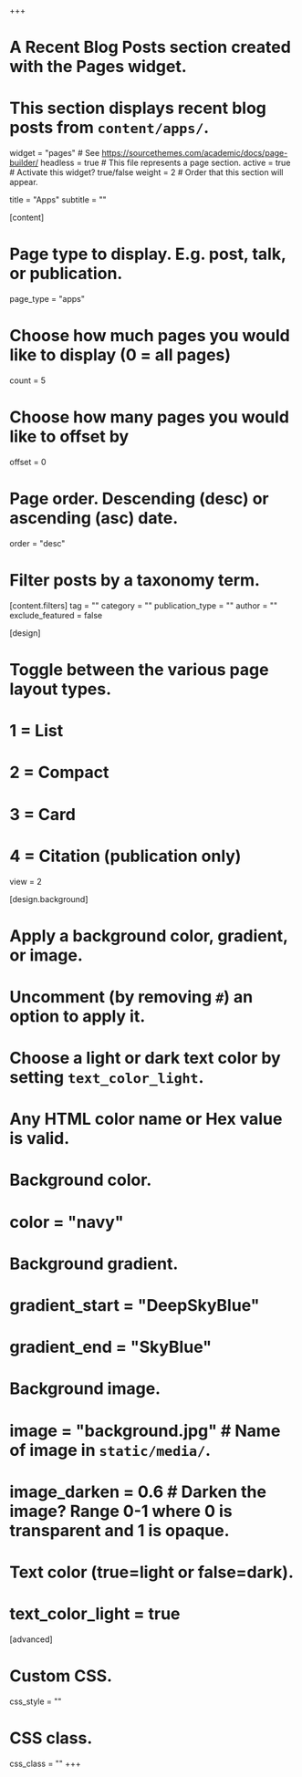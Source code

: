 +++
# A Recent Blog Posts section created with the Pages widget.
# This section displays recent blog posts from `content/apps/`.

widget = "pages"  # See https://sourcethemes.com/academic/docs/page-builder/
headless = true  # This file represents a page section.
active = true  # Activate this widget? true/false
weight = 2  # Order that this section will appear.

title = "Apps"
subtitle = ""

[content]
# Page type to display. E.g. post, talk, or publication.
page_type = "apps"

# Choose how much pages you would like to display (0 = all pages)
count = 5

# Choose how many pages you would like to offset by
offset = 0

# Page order. Descending (desc) or ascending (asc) date.
order = "desc"

# Filter posts by a taxonomy term.
[content.filters]
tag = ""
category = ""
publication_type = ""
author = ""
exclude_featured = false

[design]
# Toggle between the various page layout types.
#   1 = List
#   2 = Compact
#   3 = Card
#   4 = Citation (publication only)
view = 2

[design.background]
# Apply a background color, gradient, or image.
#   Uncomment (by removing `#`) an option to apply it.
#   Choose a light or dark text color by setting `text_color_light`.
#   Any HTML color name or Hex value is valid.

# Background color.
# color = "navy"

# Background gradient.
# gradient_start = "DeepSkyBlue"
# gradient_end = "SkyBlue"

# Background image.
# image = "background.jpg"  # Name of image in `static/media/`.
# image_darken = 0.6  # Darken the image? Range 0-1 where 0 is transparent and 1 is opaque.

# Text color (true=light or false=dark).
# text_color_light = true  

[advanced]
# Custom CSS. 
css_style = ""

# CSS class.
css_class = ""
+++
